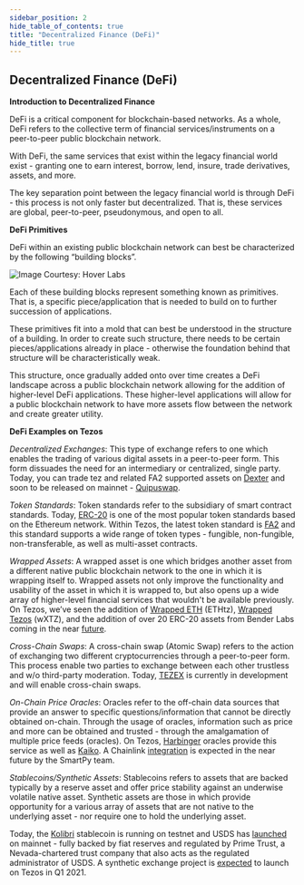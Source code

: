 ```yaml
---
sidebar_position: 2
hide_table_of_contents: true
title: "Decentralized Finance (DeFi)"
hide_title: true
---
```


## Decentralized Finance (DeFi)

**Introduction to Decentralized Finance**

DeFi is a critical component for blockchain-based networks. As a whole, DeFi refers to the collective term of financial services/instruments on a peer-to-peer public blockchain network. 

With DeFi, the same services that exist within the legacy financial world exist - granting one to earn interest, borrow, lend, insure, trade derivatives, assets, and more. 

The key separation point between the legacy financial world is through DeFi - this process is not only faster but decentralized. That is, these services are global, peer-to-peer, pseudonymous, and open to all. 

**DeFi Primitives**

DeFi within an existing public blockchain network can best be characterized by the following “building blocks”.

![Image Courtesy: Hover Labs](https://lh6.googleusercontent.com/OuuApvquNadbIuQASbaMmItrEEfXhD-NCAt_b1mljnW-uUMn_4P9R3rPgw8cWzIlp7EkHmJR08mxpO1uV1eUOTt3ZkUiSbmkINajYFj6YuoVcDoOC4uXzCCta0n04e98cgc9teTx)

Each of these building blocks represent something known as primitives. That is, a specific piece/application that is needed to build on to further succession of applications. 

These primitives fit into a mold that can best be understood in the structure of a building. In order to create such structure, there needs to be certain pieces/applications already in place - otherwise the foundation behind that structure will be characteristically weak. 

This structure, once gradually added onto over time creates a DeFi landscape across a public blockchain network allowing for the addition of higher-level DeFi applications. These higher-level applications will allow for a public blockchain network to have more assets flow between the network and create greater utility.  
  
**DeFi Examples on Tezos**

_Decentralized Exchanges_: This type of exchange refers to one which enables the trading of various digital assets in a peer-to-peer form. This form dissuades the need for an intermediary or centralized, single party. Today, you can trade tez and related FA2 supported assets on [Dexter](https://dexter.exchange/) and soon to be released on mainnet - [Quipuswap](https://quipuswap.com/). 

_Token Standards_: Token standards refer to the subsidiary of smart contract standards. Today, [ERC-20](https://ethereum.org/en/developers/docs/standards/tokens/) is one of the most popular token standards based on the Ethereum network. Within Tezos, the latest token standard is [FA2](https://assets.tqtezos.com/docs/intro/) and this standard supports a wide range of token types - fungible, non-fungible, non-transferable, as well as multi-asset contracts. 

_Wrapped Assets_: A wrapped asset is one which bridges another asset from a different native public blockchain network to the one in which it is wrapping itself to. Wrapped assets not only improve the functionality and usability of the asset in which it is wrapped to, but also opens up a wide array of higher-level financial services that wouldn't be available previously. On Tezos, we’ve seen the addition of [Wrapped ETH](https://decrypt.co/51860/wrapped-eth-comes-to-tezos-as-it-takes-on-ethereum-defi-market?utm_campaign=auto&utm_medium=social&utm_source=twitter) \(ETHtz\), [Wrapped Tezos](https://medium.com/stakerdao/the-wrapped-tezos-wxtz-beta-guide-6917fa70116e) \(wXTZ\), and the addition of over 20 ERC-20 assets from Bender Labs coming in the near [future](https://cryptoslate.com/20-ethereum-erc-20-tokens-will-be-coming-to-tezos-xtz-defi-in-q1-2021/). 

_Cross-Chain Swaps_: A cross-chain swap \(Atomic Swap\) refers to the action of exchanging two different cryptocurrencies through a peer-to-peer form. This process enable two parties to exchange between each other trustless and w/o third-party moderation. Today, [TEZEX](https://tezex.io/) is currently in development and will enable cross-chain swaps.

_On-Chain Price Oracles_: Oracles refer to the off-chain data sources that provide an answer to specific questions/information that cannot be directly obtained on-chain. Through the usage of oracles, information such as price and more can be obtained and trusted - through the amalgamation of multiple price feeds \(oracles\). On Tezos, [Harbinger](https://github.com/tacoinfra/harbinger-cli) oracles provide this service as well as [Kaiko](https://www.kaiko.com/). A Chainlink [integration](https://blog.chain.link/smartpy-receives-grant-to-integrate-chainlink-price-feeds-on-tezos/) is expected in the near future by the SmartPy team. 

_Stablecoins/Synthetic Assets_: Stablecoins refers to assets that are backed typically by a reserve asset and offer price stability against an underwise volatile native asset. Synthetic assets are those in which provide opportunity for a various array of assets that are not native to the underlying asset - nor require one to hold the underlying asset. 

Today, the [Kolibri](https://kolibri-xtz.medium.com/announcing-kolibri-js-3dc88e4e7468) stablecoin is running on testnet and USDS has [launched](https://www.stably.io/post/usds-stablecoin-launches-on-tezos/) on mainnet - fully backed by fiat reserves and regulated by Prime Trust, a Nevada-chartered trust company that also acts as the regulated administrator of USDS. A synthetic exchange project is [expected](https://forum.tezosagora.org/t/synthetic-exchange-project-sexp/2521) to launch on Tezos in Q1 2021.   
  
  
  
  
  


  
  


